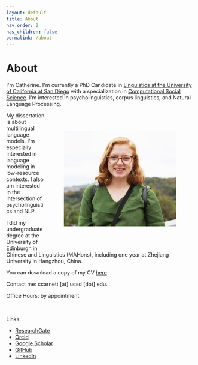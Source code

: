 ```yaml
---
layout: default
title: About
nav_order: 2
has_children: false
permalink: /about
---
```


# About

I'm Catherine. I'm currently a PhD Candidate in [Linguistics at the University of California at San Diego](https://linguistics.ucsd.edu/) with a specialization in [Computational Social Science](https://css.ucsd.edu/). I'm interested in psycholinguistics, corpus linguistics, and Natural Language Processing.

<img src="/assets/images/headshot.jpg" ALIGN="right" width="300" HSPACE="50" VSPACE="50" />

My dissertation is about multilingual language models. I'm especially interested in language modeling in low-resource contexts. I also am interested in the intersection of psycholinguistics and NLP.

I did my undergraduate degree at the University of Edinburgh in Chinese and Linguistics (MAHons), including one year at Zhejiang University in Hangzhou, China. 

You can download a copy of my CV [here](https://catherinearnett.github.io/cv). 

Contact me: ccarnett [at] ucsd [dot] edu.

Office Hours: by appointment

<br clear="right"/>

Links:
- [ResearchGate](https://www.researchgate.net/profile/Catherine_Arnett) 
- [Orcid](https://orcid.org/0000-0003-0448-5415)
- [Google Scholar](https://scholar.google.com/citations?user=gIDJdFAAAAAJ&hl=en&oi=ao) 
- [GitHub](https://github.com/catherinearnett)
- [LinkedIn](https://www.linkedin.com/in/catherine-arnett96/)


